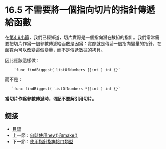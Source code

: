 # 16.5 不需要將一個指向切片的指針傳遞給函數

在[第4.9小節](04.9.md)，我們已經知道，切片實際是一個指向潛在數組的指針。我們常常需要把切片作爲一個參數傳遞給函數是因爲：實際就是傳遞一個指向變量的指針，在函數內可以改變這個變量，而不是傳遞數據的拷貝。

因此應該這樣做：

        `func findBiggest( listOfNumbers []int ) int {}`

而不是：

       `func findBiggest( listOfNumbers *[]int ) int {}` 

**當切片作爲參數傳遞時，切記不要解引用切片。**

## 鏈接

- [目錄](directory.md)
- 上一節：[何時使用new()和make()](16.4.md)
- 下一節：[使用指針指向接口類型](16.6.md)